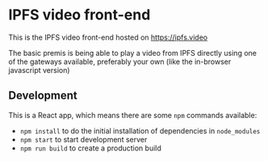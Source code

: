 IPFS video front-end
=========
This is the IPFS video front-end hosted on https://ipfs.video

The basic premis is being able to play a video from IPFS directly using one of the gateways available, preferably your own (like the in-browser javascript version)

Development
----------

This is a React app, which means there are some `npm` commands available:

- `npm install` to do the initial installation of dependencies in `node_modules`
- `npm start` to start development server
- `npm run build` to create a production build
